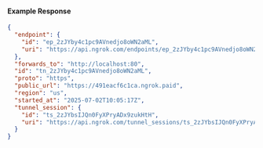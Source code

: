 <!-- Code generated for API Clients. DO NOT EDIT. -->

#### Example Response

```json
{
  "endpoint": {
    "id": "ep_2zJYby4c1pc9AVnedjo8oWN2aML",
    "uri": "https://api.ngrok.com/endpoints/ep_2zJYby4c1pc9AVnedjo8oWN2aML"
  },
  "forwards_to": "http://localhost:80",
  "id": "tn_2zJYby4c1pc9AVnedjo8oWN2aML",
  "proto": "https",
  "public_url": "https://491eacf6c1ca.ngrok.paid",
  "region": "us",
  "started_at": "2025-07-02T10:05:17Z",
  "tunnel_session": {
    "id": "ts_2zJYbsIJQn0FyXPryADx9zukHtH",
    "uri": "https://api.ngrok.com/tunnel_sessions/ts_2zJYbsIJQn0FyXPryADx9zukHtH"
  }
}
```
